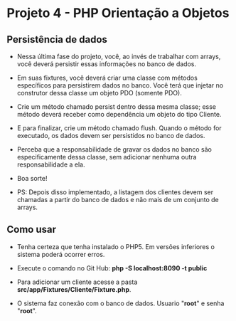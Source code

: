 <h1>Projeto 4 - PHP Orientação a Objetos</h1>
<h2>Persistência de dados</h2>

- Nessa última fase do projeto, você, ao invés de trabalhar com arrays, você deverá persistir essas informações no banco de dados.

- Em suas fixtures, você deverá criar uma classe com métodos específicos para persistirem dados no banco. Você terá que injetar no construtor dessa classe um objeto PDO (somente PDO).

- Crie um método chamado persist dentro dessa mesma classe; esse método deverá receber como dependência um objeto do tipo Cliente.

- E para finalizar, crie um método chamado flush. Quando o método for executado, os dados devem ser persistidos no banco de dados.

- Perceba que a responsabilidade de gravar os dados no banco são especificamente dessa classe, sem adicionar nenhuma outra responsabilidade a ela.

- Boa sorte!

- PS: Depois disso implementado, a listagem dos clientes devem ser chamadas a partir do banco de dados e não mais de um conjunto de arrays.

<h2>Como usar</h2>

- Tenha certeza que tenha instalado o PHP5. Em versões inferiores o sistema poderá ocorrer erros.

- Execute o comando no Git Hub: <b>php -S localhost:8090 -t public</b>

- Para adicionar um cliente acesse a pasta <b>src/app/Fixtures/Cliente/Fixture.php</b>.

- O sistema faz conexão com o banco de dados. Usuario "<b>root</b>" e senha "<b>root</b>".
